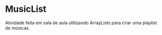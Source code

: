 # MusicList
Atividade feita em sala de aula utilizando ArrayLists para criar uma playlist de músicas.
